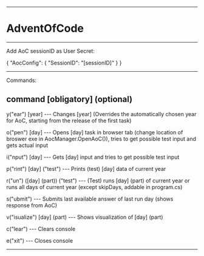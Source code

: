 ---------------------------------------------------------------------------------------------------------------------------------------------------------------

# AdventOfCode

---------------------------------------------------------------------------------------------------------------------------------------------------------------

Add AoC sessionID as User Secret:

{
  "AocConfig": {
    "SessionID": "[sessionID]"
  }
}

---------------------------------------------------------------------------------------------------------------------------------------------------------------

Commands:

command [obligatory] (optional)
-------------------------------

y("ear") [year] --- Changes [year] (Overrides the automatically chosen year for AoC, starting from the release of the first task)

o("pen") [day] --- Opens [day] task in browser tab (change location of broswer exe in AocManager.OpenAoC()), tries to get possible test input and gets actual input

i("nput") [day] --- Gets [day] input and tries to get possible test input

p("rint") [day] ("test") --- Prints (test) [day] data of current year

r("un") ([day] (part)) ("test") --- (Test) runs [day] (part) of current year or runs all days of current year (except skipDays, addable in program.cs)

s("ubmit") --- Submits last available answer of last run day (shows response from AoC)

v("isualize") [day] (part) --- Shows visualization of [day] (part)

c("lear") --- Clears console

e("xit") --- Closes console

---------------------------------------------------------------------------------------------------------------------------------------------------------------
